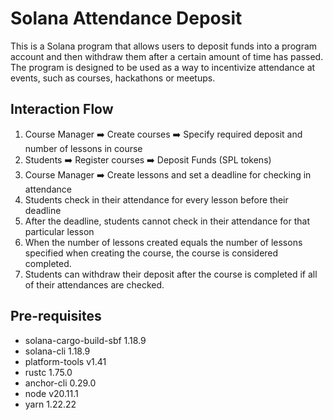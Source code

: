 # Solana Attendance Deposit

This is a Solana program that allows users to deposit funds into a program account and then withdraw them after a certain amount of time has passed. The program is designed to be used as a way to incentivize attendance at events, such as courses, hackathons or meetups.

## Interaction Flow

1. Course Manager ➡️ Create courses ➡️ Specify required deposit and number of lessons in course
2. Students ➡️ Register courses ➡️ Deposit Funds (SPL tokens)
3. Course Manager ➡️ Create lessons and set a deadline for checking in attendance
4. Students check in their attendance for every lesson before their deadline
5. After the deadline, students cannot check in their attendance for that particular lesson
6. When the number of lessons created equals the number of lessons specified when creating the course, the course is considered completed.
7. Students can withdraw their deposit after the course is completed if all of their attendances are checked.

## Pre-requisites

- solana-cargo-build-sbf 1.18.9
- solana-cli 1.18.9
- platform-tools v1.41
- rustc 1.75.0
- anchor-cli 0.29.0
- node v20.11.1
- yarn 1.22.22
